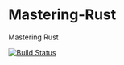 # Mastering-Rust
Mastering Rust

[![Build Status](https://travis-ci.org/madhupackt/Mastering-Rust.svg?branch=master)](https://travis-ci.org/madhupackt/Mastering-Rust)
